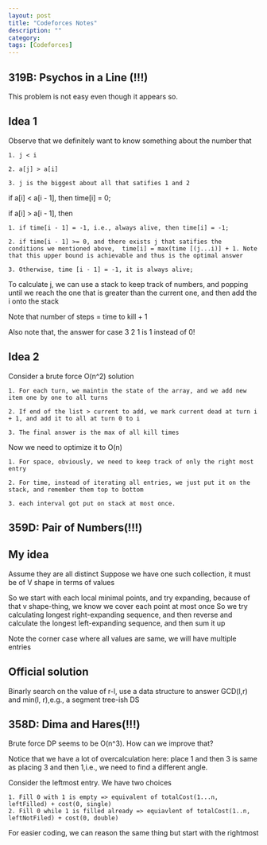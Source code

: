 ```yaml
---
layout: post
title: "Codeforces Notes"
description: ""
category: 
tags: [Codeforces]
---
```


319B: Psychos in a Line (!!!)
------------
This problem is not easy even though it appears so.

Idea 1
------------

Observe that we definitely want to know something about the number that
```
1. j < i

2. a[j] > a[i]

3. j is the biggest about all that satifies 1 and 2

```

if a[i] < a[i - 1], then time[i] = 0;

if a[i] > a[i - 1], then

```
1. if time[i - 1] = -1, i.e., always alive, then time[i] = -1; 

2. if time[i - 1] >= 0, and there exists j that satifies the conditions we mentioned above,  time[i] = max(time [(j...i)] + 1. Note that this upper bound is achievable and thus is the optimal answer

3. Otherwise, time [i - 1] = -1, it is always alive;
```

To calculate j, we can use a stack to keep track of numbers, and popping until we reach the one that is greater than the current one, and then add the i onto the stack

Note that number of steps = time to kill + 1

Also note that, the answer for case 3 2 1 is 1 instead of 0!


Idea 2
-----------
Consider a brute force O(n^2) solution
```
1. For each turn, we maintin the state of the array, and we add new item one by one to all turns

2. If end of the list > current to add, we mark current dead at turn i + 1, and add it to all at turn 0 to i 

3. The final answer is the max of all kill times
```

Now we need to optimize it to O(n)
```
1. For space, obviously, we need to keep track of only the right most entry

2. For time, instead of iterating all entries, we just put it on the stack, and remember them top to bottom 

3. each interval got put on stack at most once.
```

359D: Pair of Numbers(!!!)
------------

My idea
----------
Assume they are all distinct
Suppose we have one such collection, it must be of V shape in terms of values

So we start with each local minimal points, and try expanding, because of that v shape-thing, we know we cover each point at most once
So we try calculating longest right-expanding sequence, and then reverse and calculate the longest left-expanding sequence, and then sum it up

Note the corner case where all values are same, we will have multiple entries

Official solution
---------
Binarly search on the value of r-l, use a data structure to answer GCD(l,r) and min(l, r),e.g., a segment tree-ish DS


358D: Dima and Hares(!!!)
-----------
Brute force DP seems to be O(n^3). How can we improve that?

Notice that we have a lot of overcalculation here: place 1 and then 3 is same as placing 3 and then 1,i.e., we need to find a different angle. 

Consider the leftmost entry. We have two choices 
```
1. Fill 0 with 1 is empty => equivalent of totalCost(1...n, leftFilled) + cost(0, single)  
2. Fill 0 while 1 is filled already => equiavlent of totalCost(1..n, leftNotFiled) + cost(0, double)

```

For easier coding, we can reason the same thing but start with the rightmost
